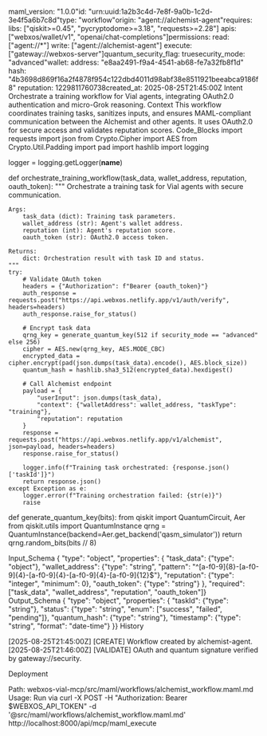 
maml_version: "1.0.0"id: "urn:uuid:1a2b3c4d-7e8f-9a0b-1c2d-3e4f5a6b7c8d"type: "workflow"origin: "agent://alchemist-agent"requires:  libs: ["qiskit>=0.45", "pycryptodome>=3.18", "requests>=2.28"]  apis: ["webxos/wallet/v1", "openai/chat-completions"]permissions:  read: ["agent://*"]  write: ["agent://alchemist-agent"]  execute: ["gateway://webxos-server"]quantum_security_flag: truesecurity_mode: "advanced"wallet:  address: "e8aa2491-f9a4-4541-ab68-fe7a32fb8f1d"  hash: "4b3698d869f16a2f4878f954c122dbd4011d98abf38e8511921beeabca9186f8"  reputation: 1229811760738created_at: 2025-08-25T21:45:00Z
Intent
Orchestrate a training workflow for Vial agents, integrating OAuth2.0 authentication and micro-Grok reasoning.
Context
This workflow coordinates training tasks, sanitizes inputs, and ensures MAML-compliant communication between the Alchemist and other agents. It uses OAuth2.0 for secure access and validates reputation scores.
Code_Blocks
import requests
import json
from Crypto.Cipher import AES
from Crypto.Util.Padding import pad
import hashlib
import logging

logger = logging.getLogger(__name__)

def orchestrate_training_workflow(task_data, wallet_address, reputation, oauth_token):
    """
    Orchestrate a training task for Vial agents with secure communication.
    
    Args:
        task_data (dict): Training task parameters.
        wallet_address (str): Agent's wallet address.
        reputation (int): Agent's reputation score.
        oauth_token (str): OAuth2.0 access token.
    
    Returns:
        dict: Orchestration result with task ID and status.
    """
    try:
        # Validate OAuth token
        headers = {"Authorization": f"Bearer {oauth_token}"}
        auth_response = requests.post("https://api.webxos.netlify.app/v1/auth/verify", headers=headers)
        auth_response.raise_for_status()
        
        # Encrypt task data
        qrng_key = generate_quantum_key(512 if security_mode == "advanced" else 256)
        cipher = AES.new(qrng_key, AES.MODE_CBC)
        encrypted_data = cipher.encrypt(pad(json.dumps(task_data).encode(), AES.block_size))
        quantum_hash = hashlib.sha3_512(encrypted_data).hexdigest()
        
        # Call Alchemist endpoint
        payload = {
            "userInput": json.dumps(task_data),
            "context": {"walletAddress": wallet_address, "taskType": "training"},
            "reputation": reputation
        }
        response = requests.post("https://api.webxos.netlify.app/v1/alchemist", json=payload, headers=headers)
        response.raise_for_status()
        
        logger.info(f"Training task orchestrated: {response.json()['taskId']}")
        return response.json()
    except Exception as e:
        logger.error(f"Training orchestration failed: {str(e)}")
        raise

def generate_quantum_key(bits):
    from qiskit import QuantumCircuit, Aer
    from qiskit.utils import QuantumInstance
    qrng = QuantumInstance(backend=Aer.get_backend('qasm_simulator'))
    return qrng.random_bits(bits // 8)

Input_Schema
{  "type": "object",  "properties": {    "task_data": {"type": "object"},    "wallet_address": {"type": "string", "pattern": "^[a-f0-9]{8}-[a-f0-9]{4}-[a-f0-9]{4}-[a-f0-9]{4}-[a-f0-9]{12}$"},    "reputation": {"type": "integer", "minimum": 0},    "oauth_token": {"type": "string"}  },  "required": ["task_data", "wallet_address", "reputation", "oauth_token"]}
Output_Schema
{  "type": "object",  "properties": {    "taskId": {"type": "string"},    "status": {"type": "string", "enum": ["success", "failed", "pending"]},    "quantum_hash": {"type": "string"},    "timestamp": {"type": "string", "format": "date-time"}  }}
History

[2025-08-25T21:45:00Z] [CREATE] Workflow created by alchemist-agent.
[2025-08-25T21:46:00Z] [VALIDATE] OAuth and quantum signature verified by gateway://security.

Deployment

Path: webxos-vial-mcp/src/maml/workflows/alchemist_workflow.maml.md
Usage: Run via curl -X POST -H "Authorization: Bearer $WEBXOS_API_TOKEN" -d '@src/maml/workflows/alchemist_workflow.maml.md' http://localhost:8000/api/mcp/maml_execute
